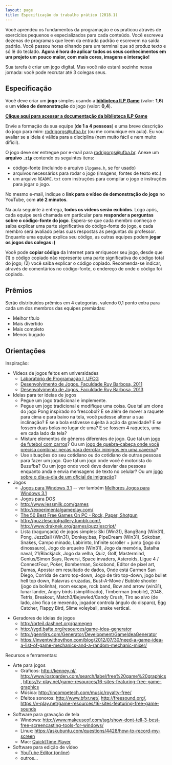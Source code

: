 ```yaml
---
layout: page
title: Especificação do trabalho prático (2018.1)
---
```


Você aprendeu os fundamentos da programação e os praticou através de exercícios pequenos e especializados para cada conteúdo. Você escreveu dezenas de programas que leem da entrada padrão e escrevem na saída padrão. Você passou horas olhando para um terminal que só produz texto e só lê do teclado.  **Agora é hora de aplicar todos os seus conhecimentos em um projeto um pouco maior, com mais cores, imagens e interação!**

Sua tarefa é criar um jogo digital. Mas você não estará sozinho nessa jornada: você pode recrutar até 3 colegas seus.

## Especificação

Você deve criar um **jogo** simples usando a **[biblioteca ILP Game](https://rodrigorgs.github.io/ilpgame/)** (valor: **1,6**) e um **vídeo de demonstração** do jogo (valor: **0,4**).

**[Clique aqui para acessar a documentação da biblioteca ILP Game](https://rodrigorgs.github.io/ilpgame/)**

Envie a formação da sua equipe (**de 1 a 4 pessoas**) e uma breve descrição do jogo para mim: <rodrigorgs@ufba.br> (ou me comunique em aula). Eu vou avaliar se a ideia é válida para a disciplina (nem muito fácil e nem muito difícil).

O jogo deve ser entregue por e-mail para <rodrigorgs@ufba.br>. Anexe um **arquivo `.zip`** contendo os seguintes itens:

- código-fonte (incluindo o arquivo `ilpgame.h`, se for usado)
- arquivos necessários para rodar o jogo (imagens, fontes de texto etc.)
- um arquivo `README.txt` com instruções para compilar o jogo e instruções para jogar o jogo.

No mesmo e-mail, indique o **link para o vídeo de demonstração do jogo** no YouTube, com **até 2 minutos**.

Na aula seguinte à entrega, **todos os vídeos serão exibidos**. Logo após, cada equipe será chamada em particular para **responder a perguntas sobre o código-fonte do jogo**. Espera-se que cada membro conheça e saiba explicar uma parte significativa do código-fonte do jogo, e cada membro será avaliado pelas suas respostas às perguntas do professor. Enquanto uma equipe explica seu código, as outras equipes podem **jogar os jogos dos colegas :)**

Você pode **copiar código** da Internet para enriquecer seu jogo, desde que (1) o código copiado não represente uma parte significativa do código total do jogo; (2) você saiba explicar o código copiado. Recomenda-se indicar, através de comentários no código-fonte, o endereço de onde o código foi copiado.

## Prêmios

Serão distribuídos prêmios em 4 categorias, valendo 0,1 ponto extra para cada um dos membros das equipes premiadas:

- Melhor título
- Mais divertido
- Mais completo
- Menos bugado

## Orientações

Inspiração:

- Vídeos de jogos feitos em universidades
    + [Laboratório de Programação I, UFCG](https://www.youtube.com/results?search_query=%28pygame+OR+lab+prog+1%29+ufcg)
    + [Desenvolvimento de Jogos, Faculdade Ruy Barbosa, 2011](https://www.youtube.com/playlist?list=PL79AAB0814FBA4674)
    + [Desenvolvimento de Jogos, Faculdade Ruy Barbosa, 2013](https://www.youtube.com/playlist?list=PLL_iKJ-wRbvuDzBf4oi9LNMxac41GiN0Z)
- Ideias para ter ideias de jogos
    + Pegue um jogo tradicional e implemente.
    + Pegue um jogo tradicional e modifique uma coisa. Que tal um clone do jogo Pong inspirado no frescobol? E se além de mover a raquete para cima e para baixo na tela, você pudesse alterar a sua inclinação? E se a bola estivesse sujeita à ação da gravidade? E se fossem duas bolas no lugar de uma? E se fossem 4 raquetes, uma em cada lado da tela?
    + Misture elementos de gêneros diferentes de jogo. Que tal um [jogo de futebol com carros](https://www.rocketleague.com/)? Ou um [jogo de quebra-cabeça onde você precisa combinar peças para derrotar inimigos em uma caverna](https://en.wikipedia.org/wiki/10000000_(video_game))?
    + Use situações do seu cotidiano ou do cotidiano de outras pessoas para fazer um jogo. Que tal um jogo onde você é motorista do Buzufba? Ou um jogo onde você deve desviar das pessoas enquanto anda e envia mensagens de texto no celular? Ou um [jogo sobre o dia-a-dia de um oficial de imigração](http://papersplea.se/)?
- Jogos
    + [Jogos para Windows 3.1](https://archive.org/details/softwarelibrary_win3_games?&sort=-downloads) -- ver também [Melhores Jogos para Windows 3.1](http://www.arkade.com.br/direto-pre-historia-melhores-jogos-windows-31/)
    + [Jogos para DOS](https://archive.org/details/softwarelibrary_msdos_games)
    + <http://www.lessmilk.com/games>
    + <http://experimentalgameplay.com/>
    + [The 50 Best Free Games On PC - Rock, Paper, Shotgun](https://www.rockpapershotgun.com/2016/10/31/the-50-best-free-games-on-pc/)
    + <http://puzzlescriptgallery.tumblr.com/>, <http://www.draknek.org/games/puzzlescript/>
    + Lista (bagunçada) de jogos simples: Ski (Win31), BangBang (Win31), Pong, JezzBall (Win31), Donkey.bas, PipeDream (Win31), Sokoban, Snakes, Campo minado, Labirinto, Infinite scroller + jump (jogo do dinossauro), Jogo do arqueiro (Win31), Jogo da memória, Batalha naval, 21/Blackjack, Jogo da velha, Quiz, Golf, Mastermind, Genius/Simon Says, Reversi, Space invaders, Asteroids, Ligue 4 / ConnectFour, Poker, Bomberman, Sokobond, Editor de pixel art, Damas, Apostar em resultado de dados, Onde está Carmen San Diego, Corrida de carro top-down, Jogo de tiro top-down, jogo bullet hell top down, Palavras cruzadas, Bust-A-Move / Bubble shooter (jogo da bolinha), room escape, rock band, Bow and arrow (win31), lunar lander, Angry birds (simplificado), Timberman (mobile), 2048, Tetris, Breakout, Match3/Bejewled/Candy Crush, Tiro ao alvo (de lado, alvo fica se mexendo, jogador controla ângulo do disparo), Egg Catcher, Flappy Bird, Slime voleyball, snake vertical.
+ Geradores de ideias de jogos
    - <http://orteil.dashnet.org/gamegen>
    - <http://ygd.bafta.org/resources/game-idea-generator>
    - <http://genr8rs.com/Generator/Development/GameIdeaGenerator>
    - <https://inventwithpython.com/blog/2012/07/30/need-a-game-idea-a-list-of-game-mechanics-and-a-random-mechanic-mixer/>

Recursos e ferramentas:

- Arte para jogos
    + Gráficos: <http://kenney.nl/>, <http://www.lostgarden.com/search/label/free%20game%20graphics>, <https://v-play.net/game-resources/16-sites-featuring-free-game-graphics>
    + Música: <http://incompetech.com/music/royalty-free/>
    + Efeitos sonoros: <http://www.bfxr.net/>, <http://freesound.org/>, <https://v-play.net/game-resources/16-sites-featuring-free-game-sounds>
- Software para gravação de tela
    + Windows: <http://www.makeuseof.com/tag/show-dont-tell-3-best-free-screencasting-tools-for-windows/>
    + Linux: <https://askubuntu.com/questions/4428/how-to-record-my-screen>
    + Mac: [QuicktTime Player](https://www.abeautifulsite.net/recording-a-screencast-with-quicktime)
- Software para edição de vídeo
    + [YouTube Editor (online)](https://www.youtube.com/editor)
    + outros...
